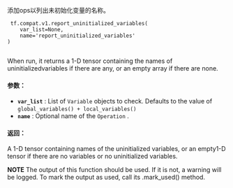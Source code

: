 添加ops以列出未初始化变量的名称。

```
 tf.compat.v1.report_uninitialized_variables(
    var_list=None,
    name='report_uninitialized_variables'
)
 
```

When run, it returns a 1-D tensor containing the names of uninitializedvariables if there are any, or an empty array if there are none.

#### 参数：
- **`var_list`** : List of  `Variable`  objects to check. Defaults to the value of `global_variables() + local_variables()` 
- **`name`** : Optional name of the  `Operation` .


#### 返回：
A 1-D tensor containing names of the uninitialized variables, or an empty1-D tensor if there are no variables or no uninitialized variables.

**NOTE**  The output of this function should be used.  If it is not, a warning will be logged.  To mark the output as used, call its .mark_used() method.

